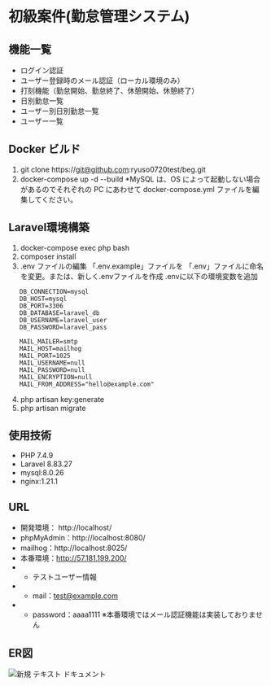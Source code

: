 

# 初級案件(勤怠管理システム)

## 機能一覧
- ログイン認証
- ユーザー登録時のメール認証（ローカル環境のみ）
- 打刻機能（勤怠開始、勤怠終了、休憩開始、休憩終了）
- 日別勤怠一覧
- ユーザー別日別勤怠一覧
- ユーザー一覧
## Docker ビルド
1. git clone https://git@github.com:ryuso0720test/beg.git
2. docker-compose up -d --build
*MySQL は、OS によって起動しない場合があるのでそれぞれの PC にあわせて docker-compose.yml ファイルを編集してください。

## Laravel環境構築
1. docker-compose exec php bash
2. composer install
3. .env ファイルの編集 「.env.example」ファイルを 「.env」ファイルに命名を変更。または、新しく.envファイルを作成 .envに以下の環境変数を追加
```
   DB_CONNECTION=mysql
   DB_HOST=mysql
   DB_PORT=3306
   DB_DATABASE=laravel_db
   DB_USERNAME=laravel_user
   DB_PASSWORD=laravel_pass

   MAIL_MAILER=smtp
   MAIL_HOST=mailhog
   MAIL_PORT=1025
   MAIL_USERNAME=null
   MAIL_PASSWORD=null
   MAIL_ENCRYPTION=null
   MAIL_FROM_ADDRESS="hello@example.com"
```

4. php artisan key:generate
5. php artisan migrate

## 使用技術
- PHP 7.4.9
- Laravel 8.83.27
- mysql:8.0.26
- nginx:1.21.1

## URL
- 開発環境： http://localhost/
- phpMyAdmin：http://localhost:8080/
- mailhog：http://localhost:8025/
- 本番環境：http://57.181.199.200/
- - テストユーザー情報
- - mail：test@example.com
- - password：aaaa1111
※本番環境ではメール認証機能は実装しておりません

## ER図
![新規 テキスト ドキュメント](https://github.com/ryuso0720test/beg/assets/155881611/b9917001-88e3-4b24-8df9-4d960e3ce566)



